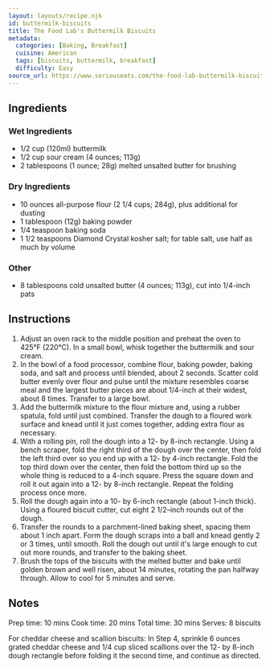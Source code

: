 ```yaml
---
layout: layouts/recipe.njk
id: buttermilk-biscuits
title: The Food Lab's Buttermilk Biscuits
metadata:
  categories: [Baking, Breakfast]
  cuisine: American
  tags: [biscuits, buttermilk, breakfast]
  difficulty: Easy
source_url: https://www.seriouseats.com/the-food-lab-buttermilk-biscuits-recipe
---
```


## Ingredients

### Wet Ingredients
- 1/2 cup (120ml) buttermilk
- 1/2 cup sour cream (4 ounces; 113g)
- 2 tablespoons (1 ounce; 28g) melted unsalted butter for brushing

### Dry Ingredients
- 10 ounces all-purpose flour (2 1/4 cups; 284g), plus additional for dusting
- 1 tablespoon (12g) baking powder
- 1/4 teaspoon baking soda
- 1 1/2 teaspoons Diamond Crystal kosher salt; for table salt, use half as much by volume

### Other
- 8 tablespoons cold unsalted butter (4 ounces; 113g), cut into 1/4-inch pats

## Instructions

1. Adjust an oven rack to the middle position and preheat the oven to 425°F (220°C). In a small bowl, whisk together the buttermilk and sour cream.
2. In the bowl of a food processor, combine flour, baking powder, baking soda, and salt and process until blended, about 2 seconds. Scatter cold butter evenly over flour and pulse until the mixture resembles coarse meal and the largest butter pieces are about 1/4-inch at their widest, about 8 times. Transfer to a large bowl.
3. Add the buttermilk mixture to the flour mixture and, using a rubber spatula, fold until just combined. Transfer the dough to a floured work surface and knead until it just comes together, adding extra flour as necessary.
4. With a rolling pin, roll the dough into a 12- by 8-inch rectangle. Using a bench scraper, fold the right third of the dough over the center, then fold the left third over so you end up with a 12- by 4-inch rectangle. Fold the top third down over the center, then fold the bottom third up so the whole thing is reduced to a 4-inch square. Press the square down and roll it out again into a 12- by 8-inch rectangle. Repeat the folding process once more.
5. Roll the dough again into a 10- by 6-inch rectangle (about 1-inch thick). Using a floured biscuit cutter, cut eight 2 1/2–inch rounds out of the dough.
6. Transfer the rounds to a parchment-lined baking sheet, spacing them about 1 inch apart. Form the dough scraps into a ball and knead gently 2 or 3 times, until smooth. Roll the dough out until it's large enough to cut out more rounds, and transfer to the baking sheet.
7. Brush the tops of the biscuits with the melted butter and bake until golden brown and well risen, about 14 minutes, rotating the pan halfway through. Allow to cool for 5 minutes and serve.

## Notes
Prep time: 10 mins
Cook time: 20 mins
Total time: 30 mins
Serves: 8 biscuits

For cheddar cheese and scallion biscuits: In Step 4, sprinkle 6 ounces grated cheddar cheese and 1/4 cup sliced scallions over the 12- by 8-inch dough rectangle before folding it the second time, and continue as directed.